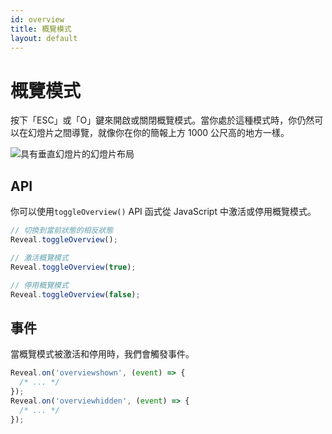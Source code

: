 ```yaml
---
id: overview
title: 概覽模式
layout: default
---
```


# 概覽模式

按下「ESC」或「O」鍵來開啟或關閉概覽模式。當你處於這種模式時，你仍然可以在幻燈片之間導覽，就像你在你的簡報上方 1000 公尺高的地方一樣。

<picture><img src="/images/docs/overview.png" alt="具有垂直幻燈片的幻燈片布局"></picture>

## API

你可以使用`toggleOverview()` API 函式從 JavaScript 中激活或停用概覽模式。

```js
// 切換到當前狀態的相反狀態
Reveal.toggleOverview();

// 激活概覽模式
Reveal.toggleOverview(true);

// 停用概覽模式
Reveal.toggleOverview(false);
```

## 事件

當概覽模式被激活和停用時，我們會觸發事件。

```javascript
Reveal.on('overviewshown', (event) => {
  /* ... */
});
Reveal.on('overviewhidden', (event) => {
  /* ... */
});
```
